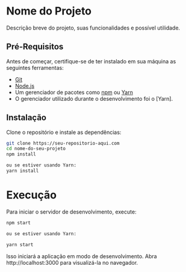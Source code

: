 # Nome do Projeto

Descrição breve do projeto, suas funcionalidades e possível utilidade.

## Pré-Requisitos

Antes de começar, certifique-se de ter instalado em sua máquina as seguintes ferramentas:
- [Git](https://git-scm.com)
- [Node.js](https://nodejs.org/en/)
- Um gerenciador de pacotes como [npm](https://www.npmjs.com/) ou [Yarn](https://yarnpkg.com/)
- O gerenciador utilizado durante o desenvolvimento foi o [Yarn].

## Instalação

Clone o repositório e instale as dependências:

```bash
git clone https://seu-repositorio-aqui.com
cd nome-do-seu-projeto
npm install

ou se estiver usando Yarn:
yarn install
```
# Execução
Para iniciar o servidor de desenvolvimento, execute:

```bash
npm start

ou se estiver usando Yarn:

yarn start
```
Isso iniciará a aplicação em modo de desenvolvimento. Abra http://localhost:3000 para visualizá-la no navegador.
